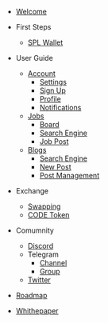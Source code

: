 * [Welcome](README.md) <!-- need to work in this -->


* First Steps
  * [SPL Wallet](./getting-started/spl-wallet.md)


* User Guide
  * [Account]()
    * [Settings](./guides/account/settings.md)
    * [Sign Up](./guides/account/signup.md)
    * [Profile](./guides/account/profile.md)
    * [Notifications](./guides/account/notification.md)
  * [Jobs]()
    * [Board](./guides/jobs/board.md)
    * [Search Engine](./guides/jobs/search-engine.md)
    * [Job Post](./guides/jobs/job-post.md)
  * [Blogs]()
    * [Search Engine](./guides/blog/search-engine.md)
    * [New Post](./guides/blog/blogpost.md)
    * [Post Management](./guides/blog/posts-management.md)


* Exchange
  * [Swapping](./exchange/swapping.md)
  * [CODE Token](./exchange/code-token.md)


* Comumnity
  <!-- <div>
    <a href="https://discord.gg/2Z7Y4Z4" target="_blank">
      <img src="https://encrypted-tbn0.gstatic.com/images?q=tbn:ANd9GcQIdpsf3nO5O1Ntuuia0DZSWPuJJ8xI-bIxLJSzT6ID1TO-gYejY4d3OGnzlpCJjTuqnHk&usqp=CAU" alt="Discord">
    </a>
  </div> -->
  * [Discord](https://discord.gg/8Q2qZ7Z)
  * Telegram
    * [Channel](https://t.me/codenjobs)
    * [Group](https://t.me/codenjobsgroup)
  * [Twitter](https://twitter.com/codenjobs)


* [Roadmap](./roadmap.md)
* [Whithepaper](https://www.codenjobs.com/company/whitepaper)

<!-- badges -->

<!-- [![License](https://img.shields.io/badge/License-MIT-yellow.svg)](LICENSE) -->